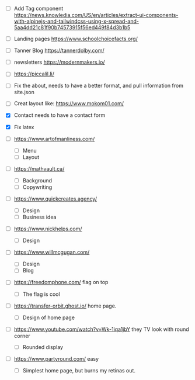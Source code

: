 - [ ] Add Tag component
    https://news.knowledia.com/US/en/articles/extract-ui-components-with-alpinejs-and-tailwindcss-using-x-spread-and-5aa4dd21c81f90b74573915f56ed449f84d3b1b5

- [ ] Landing pages
    https://www.schoolchoicefacts.org/

- [ ] Tanner Blog
    https://tannerdolby.com/

- [ ] newsletters
    https://modernmakers.io/

- [ ] https://piccalil.li/
- [ ] Fix the about, needs to have a better format, and pull information from site.json
- [ ] Creat layout like: https://www.mokom01.com/

- [x] Contact needs to have a contact form
- [x] Fix latex

- [ ] https://www.artofmanliness.com/
    - [ ] Menu
    - [ ] Layout

- [ ] https://mathvault.ca/
    - [ ] Background
    - [ ] Copywriting

- [ ] https://www.quickcreates.agency/
    - [ ] Design
    - [ ] Business idea

- [ ] https://www.nickhelps.com/
    - [ ] Design

- [ ] https://www.willmcgugan.com/
    - [ ] Design
    - [ ] Blog

- [ ] https://freedomphone.com/ flag on top
    - [ ] The flag is cool

- [ ] https://transfer-orbit.ghost.io/ home page.
    - [ ] Design of home page

- [ ] https://www.youtube.com/watch?v=Wk-1iqa1jbY they TV look with round corner
    - [ ] Rounded display

- [ ] https://www.partyround.com/ easy
    - [ ] Simplest home page, but burns my retinas out.
